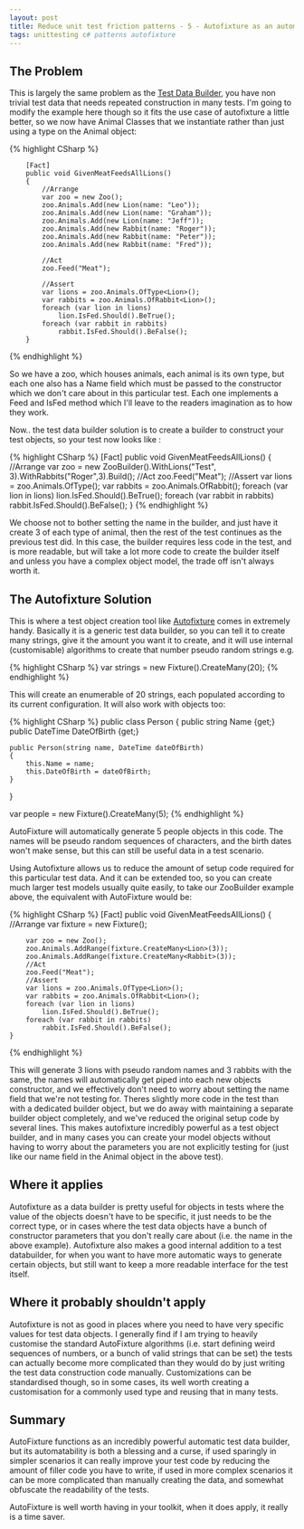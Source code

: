```yaml
---
layout: post
title: Reduce unit test friction patterns - 5 - Autofixture as an automatic Test Data Builder
tags: unittesting c# patterns autofixture
---
```


## The Problem
This is largely the same problem as the [Test Data Builder](http://www.garethrepton.com/Reduce-unit-test-friction-patterns-4-Test-Data-Builder/), you have non trivial test data that needs repeated construction in many tests. I'm going to modify the example here though so it fits the use case of autofixture a little better, so we now have Animal Classes that we instantiate rather than just using a type on the Animal object:

   {% highlight CSharp %}
 
        [Fact]
        public void GivenMeatFeedsAllLions()
        {
            //Arrange
            var zoo = new Zoo();
            zoo.Animals.Add(new Lion(name: "Leo"));
            zoo.Animals.Add(new Lion(name: "Graham"));
            zoo.Animals.Add(new Lion(name: "Jeff"));
            zoo.Animals.Add(new Rabbit(name: "Roger"));
            zoo.Animals.Add(new Rabbit(name: "Peter"));
            zoo.Animals.Add(new Rabbit(name: "Fred"));

            //Act
            zoo.Feed("Meat");

            //Assert
            var lions = zoo.Animals.OfType<Lion>();
            var rabbits = zoo.Animals.OfRabbit<Lion>();
            foreach (var lion in lions)
                lion.IsFed.Should().BeTrue();
            foreach (var rabbit in rabbits)
                rabbit.IsFed.Should().BeFalse();
        }

   {% endhighlight %}

So we have a zoo, which houses animals, each animal is its own type, but each one also has a Name field which must be passed to the constructor which we don't care about in this particular test. Each one implements a Feed and IsFed method which I'll leave to the readers imagination as to how they work.

Now.. the test data builder solution is to create a builder to construct your test objects, so your test now looks like :

{% highlight CSharp %}
            [Fact]
            public void GivenMeatFeedsAllLions()
            {
                //Arrange
                var zoo = new ZooBuilder().WithLions("Test", 3).WithRabbits("Roger",3).Build();
                //Act
                zoo.Feed("Meat");
                //Assert
                var lions = zoo.Animals.OfType<Lion>();
                var rabbits = zoo.Animals.OfRabbit<Lion>();
                foreach (var lion in lions)
                    lion.IsFed.Should().BeTrue();
                foreach (var rabbit in rabbits)
                    rabbit.IsFed.Should().BeFalse();
            }
   {% endhighlight %}

We choose not to bother setting the name in the builder, and just have it create 3 of each type of animal, then the rest of the test continues as the previous test did. In this case, the builder requires less code in the test, and is more readable, but will take a lot more code to create the builder itself and unless you have a complex object model, the trade off isn't always worth it.

## The Autofixture Solution
This is where a test object creation tool like [Autofixture](https://github.com/AutoFixture/AutoFixture) comes in extremely handy. Basically it is a generic test data builder, so you can tell it to create many strings, give it the amount you want it to create, and it will use internal (customisable) algorithms to create that number pseudo random strings e.g.

{% highlight CSharp %}
var strings = new Fixture().CreateMany<string>(20);
{% endhighlight %}

This will create an enumerable of 20 strings, each populated according to its current configuration. It will also work with objects too:

{% highlight CSharp %}
public class Person
{
    public string Name {get;}
    public DateTime DateOfBirth {get;}

    public Person(string name, DateTime dateOfBirth)
    {
        this.Name = name;
        this.DateOfBirth = dateOfBirth;
    }
}

var people = new Fixture().CreateMany<Person>(5);
{% endhighlight %}

AutoFixture will automatically generate 5 people objects in this code. The names will be pseudo random sequences of characters, and the birth dates won't make sense, but this can still be useful data in a test scenario.

Using Autofixture allows us to reduce the amount of setup code required for this particular test data. And it can be extended too, so you can create much larger test models usually quite easily, to take our ZooBuilder example above, the equivalent with AutoFixture would be:

{% highlight CSharp %}
    [Fact]
    public void GivenMeatFeedsAllLions()
    {
        //Arrange
        var fixture = new Fixture();

        var zoo = new Zoo();
        zoo.Animals.AddRange(fixture.CreateMany<Lion>(3));
        zoo.Animals.AddRange(fixture.CreateMany<Rabbit>(3));
        //Act
        zoo.Feed("Meat");
        //Assert
        var lions = zoo.Animals.OfType<Lion>();
        var rabbits = zoo.Animals.OfRabbit<Lion>();
        foreach (var lion in lions)
            lion.IsFed.Should().BeTrue();
        foreach (var rabbit in rabbits)
            rabbit.IsFed.Should().BeFalse();
    }
{% endhighlight %}

This will generate 3 lions with pseudo random names and 3 rabbits with the same, the names will automatically get piped into each new objects constructor, and we effectively don't need to worry about setting the name field that we're not testing for. Theres slightly more code in the test than with a dedicated builder object, but we do away with maintaining a separate builder object completely, and we've reduced the original setup code by several lines. This makes autofixture incredibly powerful as a test object builder, and in many cases you can create your model objects without having to worry about the parameters you are not explicitly testing for (just like our name field in the Animal object in the above test).

## Where it applies
Autofixture as a data builder is pretty useful for objects in tests where the value of the objects doesn't have to be specific, it just needs to be the correct type, or in cases where the test data objects have a bunch of constructor parameters that you don't really care about (i.e. the name in the above example). Autofixture also makes a good internal addition to a test databuilder, for when you want to have more automatic ways to generate certain objects, but still want to keep a more readable interface for the test itself. 

## Where it probably shouldn't apply
Autofixture is not as good in places where you need to have very specific values for test data objects. I generally find if I am trying to heavily customise the standard AutoFixture algorithms (i.e. start defining weird sequences of numbers, or a bunch of valid strings that can be set) the tests can actually become more complicated than they would do by just writing the test data construction code manually. Customizations can be standardised though, so in some cases, its well worth creating a customisation for a commonly used type and reusing that in many tests.

## Summary
AutoFixture functions as an incredibly powerful automatic test data builder, but its automatability is both a blessing and a curse, if used sparingly in simpler scenarios it can really improve your test code by reducing the amount of filler code you have to write, if used in more complex scenarios it can be more complicated than manually creating the data, and somewhat obfuscate the readability of the tests. 

AutoFixture is well worth having in your toolkit, when it does apply, it really is a time saver.



